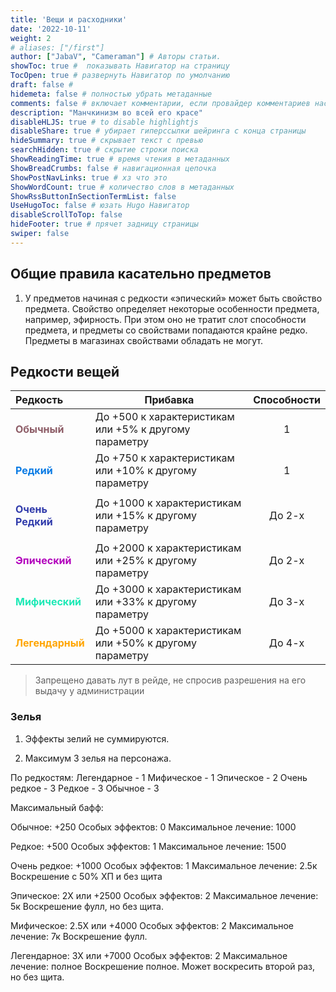 ```yaml
---
title: 'Вещи и расходники'
date: '2022-10-11'
weight: 2
# aliases: ["/first"]
author: ["JabaV", "Cameraman"] # Авторы статьи.
showToc: true #  показывать Навигатор на страницу
TocOpen: true # развернуть Навигатор по умолчанию
draft: false #
hidemeta: false # полностью убрать метаданные
comments: false # включает комментарии, если провайдер комментариев настроен
description: "Манчкинизм во всей его красе"
disableHLJS: true # to disable highlightjs
disableShare: true # убирает гиперссылки шейринга с конца страницы
hideSummary: true # скрывает текст с превью
searchHidden: true # скрытие строки поиска
ShowReadingTime: true # время чтения в метаданных
ShowBreadCrumbs: false # навигационная цепочка
ShowPostNavLinks: true # хз что это
ShowWordCount: true # количество слов в метаданных
ShowRssButtonInSectionTermList: false
UseHugoToc: false # юзать Hugo Навигатор
disableScrollToTop: false
hideFooter: true # прячет задницу страницы
swiper: false
---
```

## Общие правила касательно предметов

1) У предметов начиная с редкости «эпический» может быть свойство предмета.
Свойство определяет некоторые особенности предмета, например, эфирность.
При этом оно не тратит слот способности предмета, и предметы со свойствами попадаются крайне редко.
Предметы в магазинах свойствами обладать не могут.

## Редкости вещей

| **Редкость**     | **Прибавка**                                            | **Способности** |
|:------------------|---------------------------------------------------------|:-----------------:|
| <p style="color:8d5d67;">**Обычный**</p>      | До +500 к характеристикам или +5% к другому параметру   |        1        |
| <p style="color:097be4;">**Редкий**</p>       | До +750 к характеристикам или +10% к другому параметру  |        1        |
| <p style="color:303bab;">**Очень Редкий**</p> | До +1000 к характеристикам или +15% к другому параметру |      До 2-х     |
| <p style="color:b200bc;">**Эпический** </p>   | До +2000 к характеристикам или +25% к другому параметру |      До 2-х     |
| <p style="color:1de9b6;">**Мифический**</p>   | До +3000 к характеристикам или +33% к другому параметру |      До 3-х     |
| <p style="color:orange;">**Легендарный**</p>  | До +5000 к характеристикам или +50% к другому параметру |      До 4-х     |

> Запрещено давать лут в рейде, не спросив разрешения на его выдачу у администрации

### Зелья

1. Эффекты зелий не суммируются.

2. Максимум 3 зелья на персонажа.

По редкостям:
Легендарное - 1
Мифическое - 1
Эпическое - 2
Очень редкое - 3
Редкое - 3
Обычное - 3

Максимальный бафф:

Обычное: +250
Особых эффектов: 0
Максимальное лечение: 1000

Редкое: +500 
Особых эффектов: 1
Максимальное лечение: 1500

Очень редкое: +1000
Особых эффектов: 1
Максимальное лечение: 2.5к
Воскрешение с 50% ХП и без щита

Эпическое: 2X или +2500
Особых эффектов: 2
Максимальное лечение: 5к
Воскрешение фулл, но без щита.

Мифическое: 2.5X или +4000
Особых эффектов: 2
Максимальное лечение: 7к
Воскрешение фулл.

Легендарное: 3X или +7000
Особых эффектов: 2
Максимальное лечение: полное
Воскрешение полное. Может воскресить второй раз, но без щита.